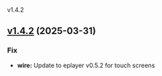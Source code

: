 
v1.4.2
## [v1.4.2](https://git.aleyoscar.com/oscarale/resurrexit/compare/v1.4.1...v1.4.2) (2025-03-31)

### Fix

* **wire:** Update to eplayer v0.5.2 for touch screens

